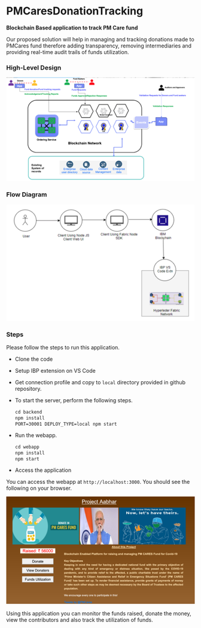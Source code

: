 # PMCaresDonationTracking
**Blockchain Based application to track PM Care fund**

Our proposed solution will help in managing and tracking donations made to PMCares fund therefore adding transparency, removing intermediaries and providing real-time audit trails of funds utilization.

### High-Level Design

![](images/hld.png)

### Flow Diagram

![](images/architecture.png)

### Steps

Please follow the steps to run this application.

* Clone the code
* Setup IBP extension on VS Code
* Get connection profile and copy to `local` directory provided in github repository.
* To start the server, perform the following steps.

  ```
  cd backend
  npm install
  PORT=30001 DEPLOY_TYPE=local npm start
  ```
* Run the webapp.
  ```
  cd webapp
  npm install
  npm start
  ```
* Access the application

You can access the webapp at `http://localhost:3000`. You should see the following on your browser.

![](images/landingpage.png)

Using this application you can monitor the funds raised, donate the money, view the contributors and also track the utilization of funds.
